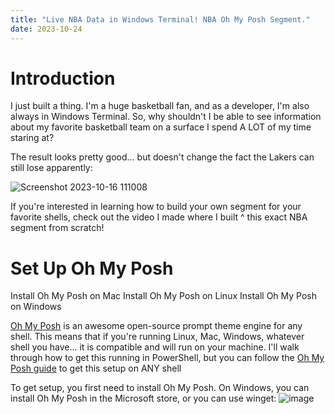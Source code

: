 ```yaml
---
title: "Live NBA Data in Windows Terminal! NBA Oh My Posh Segment."
date: 2023-10-24
---
```


# Introduction

I just built a thing. I'm a huge basketball fan, and as a developer, I'm also always in Windows Terminal. So, why shouldn't I be able to see information about my favorite basketball team on a surface I spend A LOT of my time staring at? 

The result looks pretty good... but doesn't change the fact the Lakers can still lose apparently:

![Screenshot 2023-10-16 111008](https://github.com/joadoumie/jordi-rants/assets/98557455/2e3be099-878f-401a-bf01-e42889a1c08a)

If you're interested in learning how to build your own segment for your favorite shells, check out the video I made where I built ^ this exact NBA segment from scratch!

# Set Up Oh My Posh

Install Oh My Posh on Mac
Install Oh My Posh on Linux
Install Oh My Posh on Windows

[Oh My Posh](https://ohmyposh.dev/) is an awesome open-source prompt theme engine for any shell. This means that if you're running Linux, Mac, Windows, whatever shell you have... it is compatible and will run on your machine. I'll walk through how to get this running in PowerShell, but you can follow the [Oh My Posh guide](https://ohmyposh.dev/docs/installation/prompt) to get this setup on ANY shell 

To get setup, you first need to install Oh My Posh. On Windows, you can install Oh My Posh in the Microsoft store, or you can use winget: 
![image](https://github.com/joadoumie/jordi-rants/assets/98557455/e0253483-4ff0-409b-a35a-ab5122681727)

